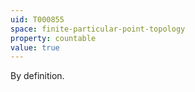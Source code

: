```yaml
---
uid: T000855
space: finite-particular-point-topology
property: countable
value: true
---
```

By definition.

